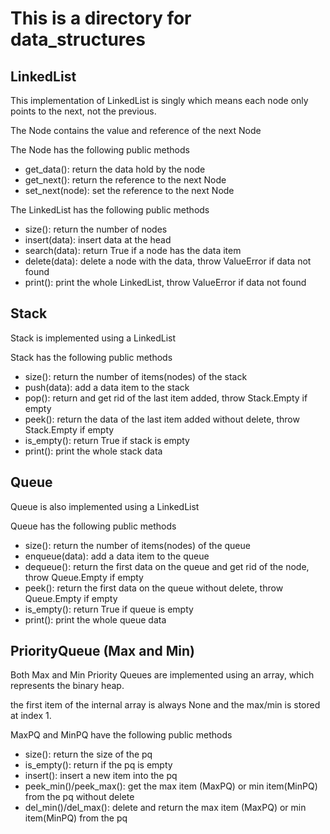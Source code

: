 # This is a directory for data_structures

## LinkedList
This implementation of LinkedList is singly which means each node only points to the next, not the previous.

The Node contains the value and reference of the next Node

The Node has the following public methods

- get_data(): return the data hold by the node
- get_next(): return the reference to the next Node
- set_next(node): set the reference to the next Node

The LinkedList has the following public methods

- size(): return the number of nodes
- insert(data): insert data at the head
- search(data): return True if a node has the data item
- delete(data): delete a node with the data, throw ValueError if data not found
- print(): print the whole LinkedList, throw ValueError if data not found


## Stack

Stack is implemented using a LinkedList

Stack has the following public methods

- size(): return the number of items(nodes) of the stack
- push(data): add a data item to the stack
- pop(): return and get rid of the last item added, throw Stack.Empty if empty
- peek(): return the data of the last item added without delete, throw Stack.Empty if empty
- is_empty(): return True if stack is empty
- print(): print the whole stack data

## Queue

Queue is also implemented using a LinkedList

Queue has the following public methods

- size(): return the number of items(nodes) of the queue
- enqueue(data): add a data item to the queue
- dequeue(): return the first data on the queue and get rid of the node, throw Queue.Empty if empty
- peek(): return the first data on the queue without delete, throw Queue.Empty if empty
- is_empty(): return True if queue is empty
- print(): print the whole queue data


## PriorityQueue (Max and Min)

Both Max and Min Priority Queues are implemented using an array, which represents the binary heap.

the first item of the internal array is always None and the max/min is stored at index 1.

MaxPQ and MinPQ have the following public methods

- size(): return the size of the pq
- is_empty(): return if the pq is empty
- insert(): insert a new item into the pq
- peek_min()/peek_max(): get the max item (MaxPQ) or min item(MinPQ) from the pq without delete
- del_min()/del_max(): delete and return the max item (MaxPQ) or min item(MinPQ) from the pq

